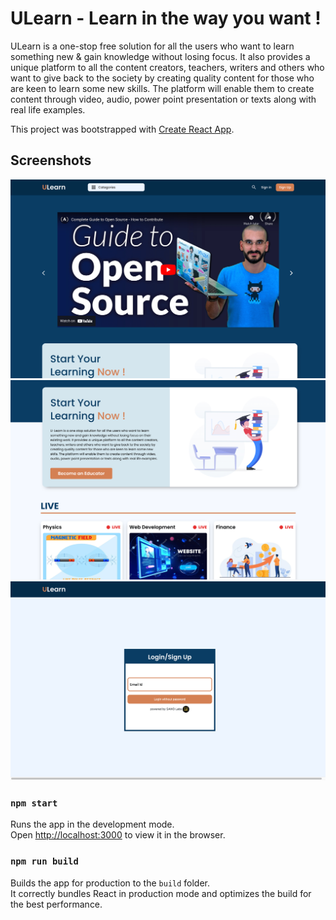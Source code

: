 # ULearn - Learn in the way you want !

ULearn is a one-stop free solution for all the users who want to learn something new & gain knowledge without losing focus. It also provides a unique platform to all the content creators, teachers, writers and others who want to give back to the society by creating quality content for those who are keen to learn some new skills. The platform will enable them to create content through video, audio, power point presentation or texts along with real life examples.

This project was bootstrapped with [Create React App](https://github.com/facebook/create-react-app).

## Screenshots

![image](./src/ScreenShots/ss1.png)
![image](./src/ScreenShots/ss2.png)
![image](./src/ScreenShots/ss3.png)

### `npm start`

Runs the app in the development mode.\
Open [http://localhost:3000](http://localhost:3000) to view it in the browser.

### `npm run build`

Builds the app for production to the `build` folder.\
It correctly bundles React in production mode and optimizes the build for the best performance.

